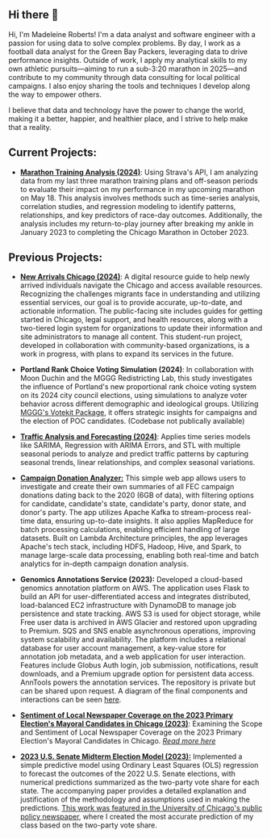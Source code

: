 ## Hi there 👋

Hi, I'm Madeleine Roberts! I'm a data analyst and software engineer with a passion for using data to solve complex problems. By day, I work as a football data analyst for the Green Bay Packers, leveraging data to drive performance insights. Outside of work, I apply my analytical skills to my own athletic pursuits—aiming to run a sub-3:20 marathon in 2025—and contribute to my community through data consulting for local political campaigns. I also enjoy sharing the tools and techniques I develop along the way to empower others.   

I believe that data and technology have the power to change the world, making it a better, happier, and healthier place, and I strive to help make that a reality.

## Current Projects:  
- **[Marathon Training Analysis (2024)](https://github.com/MadeleineKRoberts/marathon_training_analysis)**: Using Strava's API, I am analyzing data from my last three marathon training plans and off-season periods to evaluate their impact on my performance in my upcoming marathon on May 18. This analysis involves methods such as time-series analysis, correlation studies, and regression modeling to identify patterns, relationships, and key predictors of race-day outcomes. Additionally, the analysis includes my return-to-play journey after breaking my ankle in January 2023 to completing the Chicago Marathon in October 2023.

## Previous Projects:
- **[New Arrivals Chicago (2024)](https://github.com/uchicago-capp-30320/new-arrivals-chi)**: A digital resource guide to help newly arrived individuals navigate the Chicago and access available resources. Recognizing the challenges migrants face in understanding and utilizing essential services, our goal is to provide accurate, up-to-date, and actionable information. The public-facing site includes guides for getting started in Chicago, legal support, and health resources, along with a two-tiered login system for organizations to update their information and site administrators to manage all content. This student-run project, developed in collaboration with community-based organizations, is a work in progress, with plans to expand its services in the future.

- **Portland Rank Choice Voting Simulation (2024)**: In collaboration with Moon Duchin and the MGGG Redistricting Lab, this study investigates the influence of Portland's new proportional rank choice voting system on its 2024 city council elections, using simulations to analyze voter behavior across different demographic and ideological groups. Utilizing [MGGG's Votekit Package](https://github.com/mggg/VoteKit), it offers strategic insights for campaigns and the election of POC candidates. (Codebase not publically available) 

- **[Traffic Analysis and Forecasting (2024)](https://github.com/MadeleineKRoberts/traffic_time_series)**: Applies time series models like SARIMA, Regression with ARIMA Errors, and STL with multiple seasonal periods to analyze and predict traffic patterns by capturing seasonal trends, linear relationships, and complex seasonal variations.

- **[Campaign Donation Analyzer:](https://github.com/MadeleineKRoberts/FEC_Big_Data_Analysis)** This simple web app allows users to investigate and create their own summaries of all FEC campaign donations dating back to the 2020 (6GB of data), with filtering options for candidate, candidate's state, candidate's party, donor state, and donor's party. The app utilizes Apache Kafka to stream-process real-time data, ensuring up-to-date insights. It also applies MapReduce for batch processing calculations, enabling efficient handling of large datasets. Built on Lambda Architecture principles, the app leverages Apache's tech stack, including HDFS, Hadoop, Hive, and Spark, to manage large-scale data processing, enabling both real-time and batch analytics for in-depth campaign donation analysis.
  
- **Genomics Annotations Service (2023):** Developed a cloud-based genomics annotation platform on AWS. The application uses Flask to build an API for user-differentiated access and integrates distributed, load-balanced EC2 infrastructure with DynamoDB to manage job persistence and state tracking. AWS S3 is used for object storage, while Free user data is archived in AWS Glacier and restored upon upgrading to Premium. SQS and SNS enable asynchronous operations, improving system scalability and availability. The platform includes a relational database for user account management, a key-value store for annotation job metadata, and a web application for user interaction. Features include Globus Auth login, job submission, notifications, result downloads, and a Premium upgrade option for persistent data access. AnnTools powers the annotation services. The repository is private but can be shared upon request. A diagram of the final components and interactions can be seen [here](https://github.com/MadeleineKRoberts/madeleinekroberts/blob/main/references/GAS_diagram.png).

- **[Sentiment of Local Newspaper Coverage on the 2023 Primary Election's Mayoral Candidates in Chicago (2023)](https://github.com/uchicago-mscapp-projects/databased_project)**: Examining the Scope and Sentiment of Local Newspaper Coverage on the 2023 Primary Election's Mayoral Candidates in Chicago. [*Read more here*](https://github.com/uchicago-mscapp-projects/databased_project/blob/ec9233f17a1cf63b676e113b3484415c2df6aad5/proj-paper.pdf)

- **[2023 U.S. Senate Midterm Election Model (2023):](https://github.com/MadeleineKRoberts/2022_midterms_senate_prediction)** Implemented a simple predictive model using Ordinary Least Squares (OLS) regression to forecast the outcomes of the 2022 U.S. Senate elections, with numerical predictions summarized as the two-party vote share for each state. The accompanying paper provides a detailed explanation and justification of the methodology and assumptions used in making the predictions. [This work was featured in the University of Chicago's public policy newspaper](https://harris.uchicago.edu/news-events/news/prognosticators-harris-class-attempts-predict-2022-midterm-election-results), where I created the most accurate prediction of my class based on the two-party vote share.
